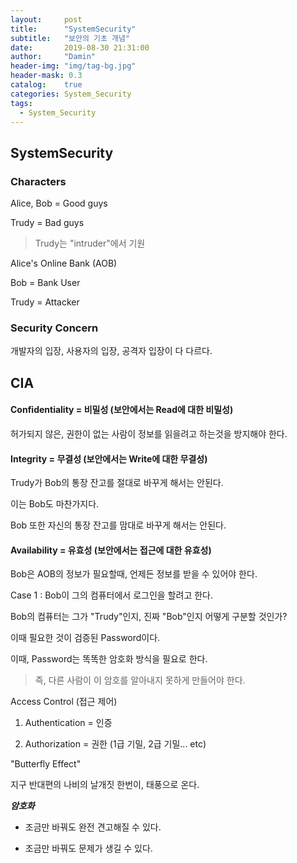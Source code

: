```yaml
---
layout:     post
title:      "SystemSecurity"
subtitle:   "보안의 기초 개념"
date:       2019-08-30 21:31:00
author:     "Damin"
header-img: "img/tag-bg.jpg"
header-mask: 0.3
catalog:    true
categories: System_Security
tags:
  - System_Security
---
```


## SystemSecurity

### Characters

Alice, Bob = Good guys

Trudy = Bad guys

> Trudy는 "intruder"에서 기원

Alice's Online Bank (AOB)

Bob = Bank User

Trudy = Attacker

### Security Concern

개발자의 입장, 사용자의 입장, 공격자 입장이 다 다르다.

## CIA

#### Confidentiality = 비밀성 (보안에서는 Read에 대한 비밀성)

허가되지 않은, 권한이 없는 사람이 정보를 읽을려고 하는것을 방지해야 한다.

#### Integrity = 무결성 (보안에서는 Write에 대한 무결성)

Trudy가 Bob의 통장 잔고를 절대로 바꾸게 해서는 안된다.

이는 Bob도 마찬가지다.

Bob 또한 자신의 통장 잔고를 맘대로 바꾸게 해서는 안된다.

#### Availability = 유효성 (보안에서는 접근에 대한 유효성)

Bob은 AOB의 정보가 필요할때, 언제든 정보를 받을 수 있어야 한다.



Case 1 : Bob이 그의 컴퓨터에서 로그인을 할려고 한다.

Bob의 컴퓨터는 그가 "Trudy"인지, 진짜 "Bob"인지 어떻게 구분할 것인가?

이때 필요한 것이 검증된 Password이다.

이때, Password는 똑똑한 암호화 방식을 필요로 한다.

> 즉, 다른 사람이 이 암호를 알아내지 못하게 만들어야 한다.

Access Control (접근 제어)

1. Authentication = 인증

2. Authorization = 권한 (1급 기밀, 2급 기밀... etc)

"Butterfly Effect"

지구 반대편의 나비의 날개짓 한번이, 태풍으로 온다.

***암호화***

- 조금만 바꿔도 완전 견고해질 수 있다.

- 조금만 바꿔도 문제가 생길 수 있다.

